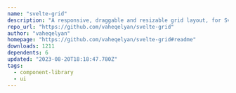 ```yaml
---
name: "svelte-grid"
description: "A responsive, draggable and resizable grid layout, for Svelte."
repo_url: "https://github.com/vaheqelyan/svelte-grid"
author: "vaheqelyan"
homepage: "https://github.com/vaheqelyan/svelte-grid#readme"
downloads: 1211
dependents: 6
updated: "2023-08-20T18:18:47.780Z"
tags: 
  - component-library
  - ui
---
```

